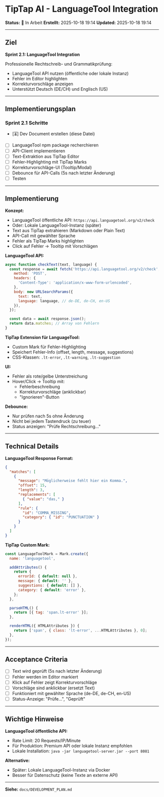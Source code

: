 # TipTap AI - LanguageTool Integration

**Status:** 🔄 In Arbeit
**Erstellt:** 2025-10-18 19:14
**Updated:** 2025-10-18 19:14

---

## Ziel

**Sprint 2.1: LanguageTool Integration**

Professionelle Rechtschreib- und Grammatikprüfung:
- LanguageTool API nutzen (öffentliche oder lokale Instanz)
- Fehler im Editor highlighten
- Korrekturvorschläge anzeigen
- Unterstützt Deutsch (DE/CH) und Englisch (US)

---

## Implementierungsplan

### Sprint 2.1 Schritte

- [⏳] Dev Document erstellen (diese Datei)
- [ ] LanguageTool npm package recherchieren
- [ ] API-Client implementieren
- [ ] Text-Extraktion aus TipTap Editor
- [ ] Fehler-Highlighting mit TipTap Marks
- [ ] Korrekturvorschläge-UI (Tooltip/Modal)
- [ ] Debounce für API-Calls (5s nach letzter Änderung)
- [ ] Testen

---

## Implementierung

**Konzept:**
- LanguageTool öffentliche API: `https://api.languagetool.org/v2/check`
- Oder: Lokale LanguageTool-Instanz (später)
- Text aus TipTap extrahieren (Markdown oder Plain Text)
- API-Call mit gewählter Sprache
- Fehler als TipTap Marks highlighten
- Click auf Fehler → Tooltip mit Vorschlägen

**LanguageTool API:**
```javascript
async function checkText(text, language) {
  const response = await fetch('https://api.languagetool.org/v2/check', {
    method: 'POST',
    headers: {
      'Content-Type': 'application/x-www-form-urlencoded',
    },
    body: new URLSearchParams({
      text: text,
      language: language, // de-DE, de-CH, en-US
    }),
  });

  const data = await response.json();
  return data.matches; // Array von Fehlern
}
```

**TipTap Extension für LanguageTool:**
- Custom Mark für Fehler-Highlighting
- Speichert Fehler-Info (offset, length, message, suggestions)
- CSS-Klassen: `.lt-error`, `.lt-warning`, `.lt-suggestion`

**UI:**
- Fehler als rote/gelbe Unterstreichung
- Hover/Click → Tooltip mit:
  - Fehlerbeschreibung
  - Korrekturvorschläge (anklickbar)
  - "Ignorieren"-Button

**Debounce:**
- Nur prüfen nach 5s ohne Änderung
- Nicht bei jedem Tastendruck (zu teuer)
- Status anzeigen: "Prüfe Rechtschreibung..."

---

## Technical Details

**LanguageTool Response Format:**
```json
{
  "matches": [
    {
      "message": "Möglicherweise fehlt hier ein Komma.",
      "offset": 15,
      "length": 3,
      "replacements": [
        { "value": "das," }
      ],
      "rule": {
        "id": "COMMA_MISSING",
        "category": { "id": "PUNCTUATION" }
      }
    }
  ]
}
```

**TipTap Custom Mark:**
```javascript
const LanguageToolMark = Mark.create({
  name: 'languagetool',

  addAttributes() {
    return {
      errorId: { default: null },
      message: { default: '' },
      suggestions: { default: [] },
      category: { default: 'error' },
    };
  },

  parseHTML() {
    return [{ tag: 'span.lt-error' }];
  },

  renderHTML({ HTMLAttributes }) {
    return ['span', { class: 'lt-error', ...HTMLAttributes }, 0];
  },
});
```

---

## Acceptance Criteria

- [ ] Text wird geprüft (5s nach letzter Änderung)
- [ ] Fehler werden im Editor markiert
- [ ] Klick auf Fehler zeigt Korrekturvorschläge
- [ ] Vorschläge sind anklickbar (ersetzt Text)
- [ ] Funktioniert mit gewählter Sprache (de-DE, de-CH, en-US)
- [ ] Status-Anzeige: "Prüfe...", "Geprüft"

---

## Wichtige Hinweise

**LanguageTool öffentliche API:**
- Rate Limit: 20 Requests/IP/Minute
- Für Produktion: Premium API oder lokale Instanz empfohlen
- Lokale Installation: `java -jar languagetool-server.jar --port 8081`

**Alternative:**
- Später: Lokale LanguageTool-Instanz via Docker
- Besser für Datenschutz (keine Texte an externe API)

---

**Siehe:** `docs/DEVELOPMENT_PLAN.md`
